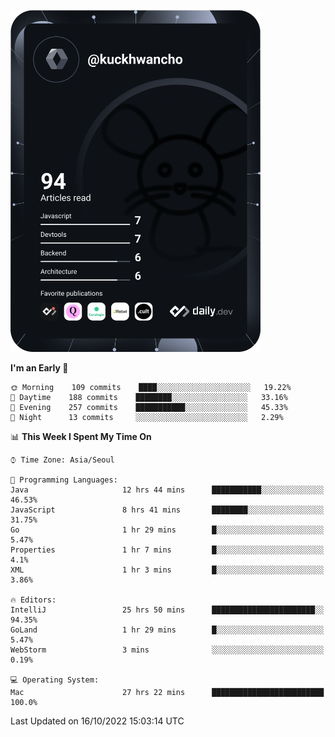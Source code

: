 <a href="https://app.daily.dev/kuckhwancho"><img src="https://github.com/kuckjwi0928/kuckjwi0928/blob/master/devcard.svg" width="400" alt="Kuckjwi Devcard"/></a>

<!--START_SECTION:waka-->
**I'm an Early 🐤** 

```text
🌞 Morning    109 commits    ████░░░░░░░░░░░░░░░░░░░░░   19.22% 
🌆 Daytime    188 commits    ████████░░░░░░░░░░░░░░░░░   33.16% 
🌃 Evening    257 commits    ███████████░░░░░░░░░░░░░░   45.33% 
🌙 Night      13 commits     ░░░░░░░░░░░░░░░░░░░░░░░░░   2.29%

```


📊 **This Week I Spent My Time On** 

```text
⌚︎ Time Zone: Asia/Seoul

💬 Programming Languages: 
Java                     12 hrs 44 mins      ███████████░░░░░░░░░░░░░░   46.53% 
JavaScript               8 hrs 41 mins       ████████░░░░░░░░░░░░░░░░░   31.75% 
Go                       1 hr 29 mins        █░░░░░░░░░░░░░░░░░░░░░░░░   5.47% 
Properties               1 hr 7 mins         █░░░░░░░░░░░░░░░░░░░░░░░░   4.1% 
XML                      1 hr 3 mins         █░░░░░░░░░░░░░░░░░░░░░░░░   3.86%

🔥 Editors: 
IntelliJ                 25 hrs 50 mins      ███████████████████████░░   94.35% 
GoLand                   1 hr 29 mins        █░░░░░░░░░░░░░░░░░░░░░░░░   5.47% 
WebStorm                 3 mins              ░░░░░░░░░░░░░░░░░░░░░░░░░   0.19%

💻 Operating System: 
Mac                      27 hrs 22 mins      █████████████████████████   100.0%

```


 Last Updated on 16/10/2022 15:03:14 UTC
<!--END_SECTION:waka-->

